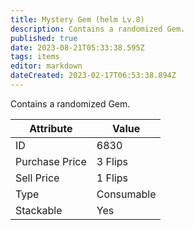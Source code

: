 ```yaml
---
title: Mystery Gem (helm Lv.8)
description: Contains a randomized Gem.
published: true
date: 2023-08-21T05:33:38.595Z
tags: items
editor: markdown
dateCreated: 2023-02-17T06:53:38.894Z
---
```


Contains a randomized Gem.

|Attribute|Value|
|-|-|
|ID|6830|
|Purchase Price|3 Flips|
|Sell Price|1 Flips|
|Type|Consumable|
|Stackable|Yes|

